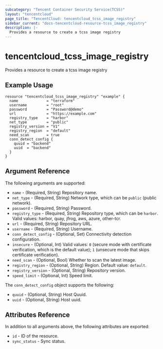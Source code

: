 ```yaml
---
subcategory: "Tencent Container Security Service(TCSS)"
layout: "tencentcloud"
page_title: "TencentCloud: tencentcloud_tcss_image_registry"
sidebar_current: "docs-tencentcloud-resource-tcss_image_registry"
description: |-
  Provides a resource to create a tcss image registry
---
```


# tencentcloud_tcss_image_registry

Provides a resource to create a tcss image registry

## Example Usage

```hcl
resource "tencentcloud_tcss_image_registry" "example" {
  name             = "terraform"
  username         = "root"
  password         = "Password@demo"
  url              = "https://example.com"
  registry_type    = "harbor"
  net_type         = "public"
  registry_version = "V1"
  registry_region  = "default"
  need_scan        = true
  conn_detect_config {
    quuid = "backend"
    uuid  = "backend"
  }
}
```

## Argument Reference

The following arguments are supported:

* `name` - (Required, String) Repository name.
* `net_type` - (Required, String) Network type, which can be `public` (public network).
* `password` - (Required, String) Password.
* `registry_type` - (Required, String) Repository type, which can be `harbor`. Valid values: harbor, quay, jfrog, aws, azure, other-tcr.
* `url` - (Required, String) Repository URL.
* `username` - (Required, String) Username.
* `conn_detect_config` - (Optional, Set) Connectivity detection configuration.
* `insecure` - (Optional, Int) Valid values: `0` (secure mode with certificate verification, which is the default value); `1` (unsecure mode that skips certificate verification).
* `need_scan` - (Optional, Bool) Whether to scan the latest image.
* `registry_region` - (Optional, String) Region. Default value: `default`.
* `registry_version` - (Optional, String) Repository version.
* `speed_limit` - (Optional, Int) Speed limit.

The `conn_detect_config` object supports the following:

* `quuid` - (Optional, String) Host Quuid.
* `uuid` - (Optional, String) Host uuid.

## Attributes Reference

In addition to all arguments above, the following attributes are exported:

* `id` - ID of the resource.
* `sync_status` - Sync status.


